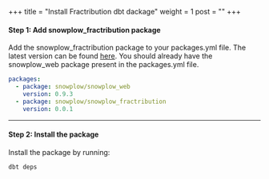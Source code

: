 +++
title = "Install Fractribution dbt dackage"
weight = 1
post = ""
+++


#### **Step 1:** Add snowplow_fractribution package
Add the snowplow_fractribution package to your packages.yml file. The latest version can be found [here](https://hub.getdbt.com/snowplow/snowplow_fractribution/latest/). You should already have the snowplow_web package present in the packages.yml file.

```yml
packages:
  - package: snowplow/snowplow_web
    version: 0.9.3
  - package: snowplow/snowplow_fractribution
    version: 0.0.1
```

***

#### **Step 2:** Install the package
Install the package by running:

```
dbt deps
```

